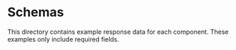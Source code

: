 # Schemas

This directory contains example response data for each component. These examples only include required fields.
